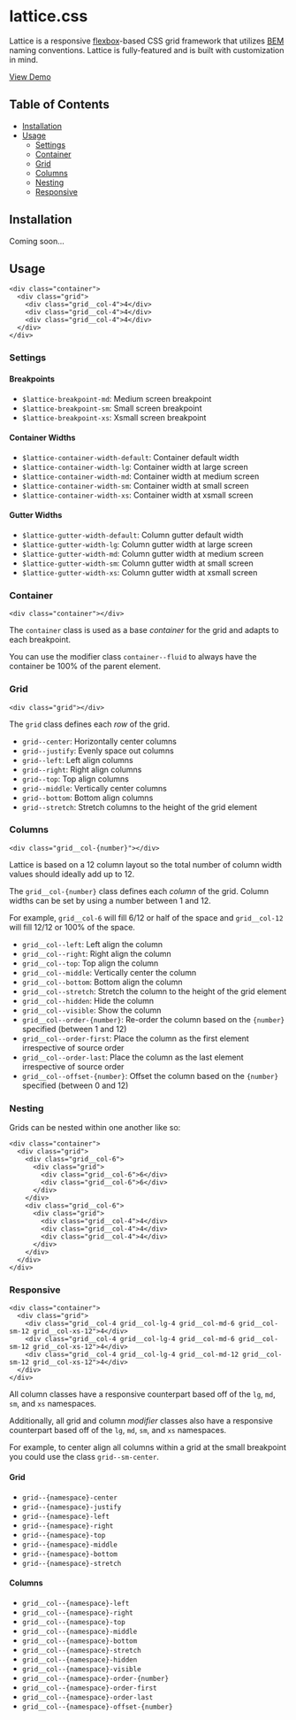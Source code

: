 # lattice.css

Lattice is a responsive [flexbox](https://developer.mozilla.org/en-US/docs/Web/CSS/CSS_Flexible_Box_Layout/Using_CSS_flexible_boxes)-based CSS grid framework that utilizes [BEM](http://getbem.com/) naming conventions. Lattice is fully-featured and is built with customization in mind.

[View Demo](https://alexchantastic.github.io/lattice.css/)

## Table of Contents

* [Installation](#installation)
* [Usage](#usage)
  * [Settings](#settings)
  * [Container](#container)
  * [Grid](#grid)
  * [Columns](#columns)
  * [Nesting](#nesting)
  * [Responsive](#responsive)

## Installation

Coming soon...

## Usage

```
<div class="container">
  <div class="grid">
    <div class="grid__col-4">4</div>
    <div class="grid__col-4">4</div>
    <div class="grid__col-4">4</div>
  </div>
</div>
```

### Settings

#### Breakpoints

* `$lattice-breakpoint-md`: Medium screen breakpoint
* `$lattice-breakpoint-sm`: Small screen breakpoint
* `$lattice-breakpoint-xs`: Xsmall screen breakpoint

#### Container Widths

* `$lattice-container-width-default`: Container default width
* `$lattice-container-width-lg`: Container width at large screen
* `$lattice-container-width-md`: Container width at medium screen
* `$lattice-container-width-sm`: Container width at small screen
* `$lattice-container-width-xs`: Container width at xsmall screen

#### Gutter Widths

* `$lattice-gutter-width-default`: Column gutter default width
* `$lattice-gutter-width-lg`: Column gutter width at large screen
* `$lattice-gutter-width-md`: Column gutter width at medium screen
* `$lattice-gutter-width-sm`: Column gutter width at small screen
* `$lattice-gutter-width-xs`: Column gutter width at xsmall screen

### Container

```
<div class="container"></div>
```

The `container` class is used as a base *container* for the grid and adapts to each breakpoint.

You can use the modifier class `container--fluid` to always have the container be 100% of the parent element.

### Grid

```
<div class="grid"></div>
```

The `grid` class defines each *row* of the grid.

* `grid--center`: Horizontally center columns
* `grid--justify`: Evenly space out columns
* `grid--left`: Left align columns
* `grid--right`: Right align columns
* `grid--top`: Top align columns
* `grid--middle`: Vertically center columns
* `grid--bottom`: Bottom align columns
* `grid--stretch`: Stretch columns to the height of the grid element

### Columns

```
<div class="grid__col-{number}"></div>
```

Lattice is based on a 12 column layout so the total number of column width values should ideally add up to 12.

The `grid__col-{number}` class defines each *column* of the grid. Column widths can be set by using a number between 1 and 12.

For example, `grid__col-6` will fill 6/12 or half of the space and `grid__col-12` will fill 12/12 or 100% of the space.

* `grid__col--left`: Left align the column
* `grid__col--right`: Right align the column
* `grid__col--top`: Top align the column
* `grid__col--middle`: Vertically center the column
* `grid__col--bottom`: Bottom align the column
* `grid__col--stretch`: Stretch the column to the height of the grid element
* `grid__col--hidden`: Hide the column
* `grid__col--visible`: Show the column
* `grid__col--order-{number}`: Re-order the column based on the `{number}` specified (between 1 and 12)
* `grid__col--order-first`: Place the column as the first element irrespective of source order
* `grid__col--order-last`: Place the column as the last element irrespective of source order
* `grid__col--offset-{number}`: Offset the column based on the `{number}` specified (between 0 and 12)

### Nesting

Grids can be nested within one another like so:

```
<div class="container">
  <div class="grid">
    <div class="grid__col-6">
      <div class="grid">
        <div class="grid__col-6">6</div>
        <div class="grid__col-6">6</div>
      </div>
    </div>
    <div class="grid__col-6">
      <div class="grid">
        <div class="grid__col-4">4</div>
        <div class="grid__col-4">4</div>
        <div class="grid__col-4">4</div>
      </div>
    </div>
  </div>
</div>
```

### Responsive

```
<div class="container">
  <div class="grid">
    <div class="grid__col-4 grid__col-lg-4 grid__col-md-6 grid__col-sm-12 grid__col-xs-12">4</div>
    <div class="grid__col-4 grid__col-lg-4 grid__col-md-6 grid__col-sm-12 grid__col-xs-12">4</div>
    <div class="grid__col-4 grid__col-lg-4 grid__col-md-12 grid__col-sm-12 grid__col-xs-12">4</div>
  </div>
</div>
```

All column classes have a responsive counterpart based off of the `lg`, `md`, `sm`, and `xs` namespaces.

Additionally, all grid and column *modifier* classes also have a responsive counterpart based off of the `lg`, `md`, `sm`, and `xs` namespaces.

For example, to center align all columns within a grid at the small breakpoint you could use the class `grid--sm-center`.

#### Grid

* `grid--{namespace}-center`
* `grid--{namespace}-justify`
* `grid--{namespace}-left`
* `grid--{namespace}-right`
* `grid--{namespace}-top`
* `grid--{namespace}-middle`
* `grid--{namespace}-bottom`
* `grid--{namespace}-stretch`

#### Columns

* `grid__col--{namespace}-left`
* `grid__col--{namespace}-right`
* `grid__col--{namespace}-top`
* `grid__col--{namespace}-middle`
* `grid__col--{namespace}-bottom`
* `grid__col--{namespace}-stretch`
* `grid__col--{namespace}-hidden`
* `grid__col--{namespace}-visible`
* `grid__col--{namespace}-order-{number}`
* `grid__col--{namespace}-order-first`
* `grid__col--{namespace}-order-last`
* `grid__col--{namespace}-offset-{number}`
